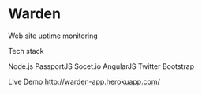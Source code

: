 Warden
======

Web site uptime monitoring

Tech stack

Node.js
PassportJS
Socet.io
AngularJS
Twitter Bootstrap

Live Demo 
http://warden-app.herokuapp.com/
